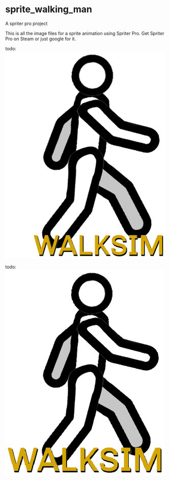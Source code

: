 # sprite_walking_man
A spriter pro project

This is all the image files for a sprite animation using Spriter Pro. Get Spriter Pro on Steam or just google for it.

todo: 
![example start frame](https://github.com/zaphodikus/sprite_walking_man/blob/main/walk_000.png?raw=true)

todo: 
![example animated gif](https://github.com/zaphodikus/sprite_walking_man/blob/main/walksim90.gif?raw=true)